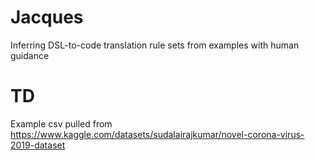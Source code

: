 # Jacques
Inferring DSL-to-code translation rule sets from examples with human guidance

# TD
Example csv pulled from https://www.kaggle.com/datasets/sudalairajkumar/novel-corona-virus-2019-dataset

